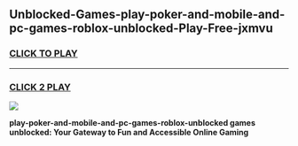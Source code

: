 
## Unblocked-Games-play-poker-and-mobile-and-pc-games-roblox-unblocked-Play-Free-jxmvu
<h3>
<a href="https://premium76.site?title=play-poker-and-mobile-and-pc-games-roblox-unblocked&ref=20A">CLICK TO PLAY</a></h3>
<hr>

<h3>
<a href="https://premium76.site?title=play-poker-and-mobile-and-pc-games-roblox-unblocked&ref=20A">CLICK 2 PLAY</a>
  
</h3>

<a href="https://premium76.site?title=play-poker-and-mobile-and-pc-games-roblox-unblocked&ref=20A"><img src="https://clearcache.store/games.png"></a>


**play-poker-and-mobile-and-pc-games-roblox-unblocked games unblocked: Your Gateway to Fun and Accessible Online Gaming**
